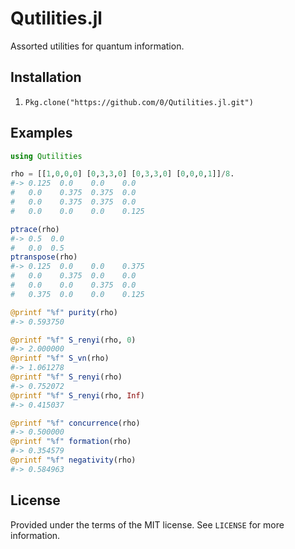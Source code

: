 # Qutilities.jl

Assorted utilities for quantum information.


## Installation

1. `Pkg.clone("https://github.com/0/Qutilities.jl.git")`


## Examples

```julia
using Qutilities

rho = [[1,0,0,0] [0,3,3,0] [0,3,3,0] [0,0,0,1]]/8.
#-> 0.125  0.0    0.0    0.0
#   0.0    0.375  0.375  0.0
#   0.0    0.375  0.375  0.0
#   0.0    0.0    0.0    0.125

ptrace(rho)
#-> 0.5  0.0
#   0.0  0.5
ptranspose(rho)
#-> 0.125  0.0    0.0    0.375
#   0.0    0.375  0.0    0.0
#   0.0    0.0    0.375  0.0
#   0.375  0.0    0.0    0.125

@printf "%f" purity(rho)
#-> 0.593750

@printf "%f" S_renyi(rho, 0)
#-> 2.000000
@printf "%f" S_vn(rho)
#-> 1.061278
@printf "%f" S_renyi(rho)
#-> 0.752072
@printf "%f" S_renyi(rho, Inf)
#-> 0.415037

@printf "%f" concurrence(rho)
#-> 0.500000
@printf "%f" formation(rho)
#-> 0.354579
@printf "%f" negativity(rho)
#-> 0.584963
```


## License

Provided under the terms of the MIT license.
See `LICENSE` for more information.
